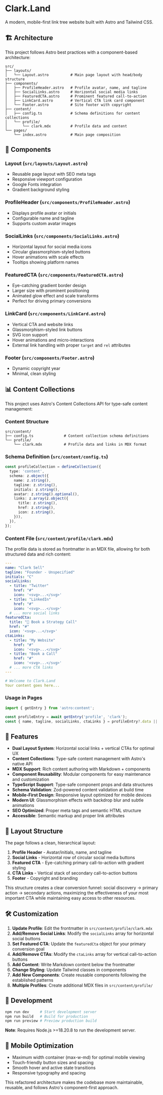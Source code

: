 # Clark.Land

A modern, mobile-first link tree website built with Astro and Tailwind CSS.

## 🏗️ Architecture

This project follows Astro best practices with a component-based architecture:

```
src/
├── layouts/
│   └── Layout.astro          # Main page layout with head/body structure
├── components/
│   ├── ProfileHeader.astro   # Profile avatar, name, and tagline
│   ├── SocialLinks.astro     # Horizontal social media links
│   ├── FeaturedCTA.astro     # Prominent featured call-to-action
│   ├── LinkCard.astro        # Vertical CTA link card component
│   └── Footer.astro          # Site footer with copyright
├── content/
│   ├── config.ts             # Schema definitions for content collections
│   └── profile/
│       └── clark.mdx         # Profile data and content
└── pages/
    └── index.astro           # Main page composition
```

## 🎨 Components

### Layout (`src/layouts/Layout.astro`)
- Reusable page layout with SEO meta tags
- Responsive viewport configuration
- Google Fonts integration
- Gradient background styling

### ProfileHeader (`src/components/ProfileHeader.astro`)
- Displays profile avatar or initials
- Configurable name and tagline
- Supports custom avatar images

### SocialLinks (`src/components/SocialLinks.astro`)
- Horizontal layout for social media icons
- Circular glassmorphism-styled buttons
- Hover animations with scale effects
- Tooltips showing platform names

### FeaturedCTA (`src/components/FeaturedCTA.astro`)
- Eye-catching gradient border design
- Larger size with prominent positioning
- Animated glow effect and scale transforms
- Perfect for driving primary conversions

### LinkCard (`src/components/LinkCard.astro`)
- Vertical CTA and website links
- Glassmorphism-styled link buttons
- SVG icon support
- Hover animations and micro-interactions
- External link handling with proper `target` and `rel` attributes

### Footer (`src/components/Footer.astro`)
- Dynamic copyright year
- Minimal, clean styling

## 📊 Content Collections

This project uses Astro's Content Collections API for type-safe content management:

### Content Structure
```
src/content/
├── config.ts              # Content collection schema definitions  
└── profile/
    └── clark.mdx          # Profile data and links in MDX format
```

### Schema Definition (`src/content/config.ts`)
```typescript
const profileCollection = defineCollection({
  type: 'content',
  schema: z.object({
    name: z.string(),
    tagline: z.string(),
    initials: z.string(),
    avatar: z.string().optional(),
    links: z.array(z.object({
      title: z.string(),
      href: z.string(),
      icon: z.string(),
    })),
  }),
});
```

### Content File (`src/content/profile/clark.mdx`)
The profile data is stored as frontmatter in an MDX file, allowing for both structured data and rich content:

```yaml
---
name: "Clark Sell"
tagline: "Founder - Unspecified"
initials: "C"
socialLinks:
  - title: "Twitter"
    href: "#"
    icon: '<svg>...</svg>'
  - title: "LinkedIn"
    href: "#"
    icon: '<svg>...</svg>'
  # ... more social links
featuredCta:
  title: "🚀 Book a Strategy Call"
  href: "#"
  icon: '<svg>...</svg>'
ctaLinks:
  - title: "My Website"
    href: "#"
    icon: '<svg>...</svg>'
  - title: "Book a Call"
    href: "#"
    icon: '<svg>...</svg>'
  # ... more CTA links
---

# Welcome to Clark.Land
Your content goes here...
```

### Usage in Pages
```typescript
import { getEntry } from 'astro:content';

const profileEntry = await getEntry('profile', 'clark');
const { name, tagline, socialLinks, ctaLinks } = profileEntry?.data || {};
```

## 🎯 Features

- **Dual Layout System**: Horizontal social links + vertical CTAs for optimal UX
- **Content Collections**: Type-safe content management with Astro's native API
- **MDX Support**: Rich content authoring with Markdown + components
- **Component Reusability**: Modular components for easy maintenance and customization
- **TypeScript Support**: Type-safe component props and data structures
- **Schema Validation**: Zod-powered content validation at build time
- **Mobile-First Design**: Responsive layout optimized for mobile devices
- **Modern UI**: Glassmorphism effects with backdrop blur and subtle animations
- **SEO Optimized**: Proper meta tags and semantic HTML structure
- **Accessible**: Semantic markup and proper link attributes

## 📱 Layout Structure

The page follows a clean, hierarchical layout:

1. **Profile Header** - Avatar/initials, name, and tagline
2. **Social Links** - Horizontal row of circular social media buttons
3. **Featured CTA** - Eye-catching primary call-to-action with gradient styling
4. **CTA Links** - Vertical stack of secondary call-to-action buttons  
5. **Footer** - Copyright and branding

This structure creates a clear conversion funnel: social discovery → primary action → secondary actions, maximizing the effectiveness of your most important CTA while maintaining easy access to other resources.

## 🛠️ Customization

1. **Update Profile**: Edit the frontmatter in `src/content/profile/clark.mdx`
2. **Add/Remove Social Links**: Modify the `socialLinks` array for horizontal social buttons
3. **Set Featured CTA**: Update the `featuredCta` object for your primary conversion goal
4. **Add/Remove CTAs**: Modify the `ctaLinks` array for vertical call-to-action buttons
5. **Add Content**: Write Markdown content below the frontmatter
6. **Change Styling**: Update Tailwind classes in components
7. **Add New Components**: Create reusable components following the established patterns
8. **Multiple Profiles**: Create additional MDX files in `src/content/profile/`

## 🚀 Development

```bash
npm run dev     # Start development server
npm run build   # Build for production
npm run preview # Preview production build
```

**Note**: Requires Node.js >=18.20.8 to run the development server.

## 📱 Mobile Optimization

- Maximum width container (max-w-md) for optimal mobile viewing
- Touch-friendly button sizes and spacing
- Smooth hover and active state transitions
- Responsive typography and spacing

This refactored architecture makes the codebase more maintainable, reusable, and follows Astro's component-first approach.
